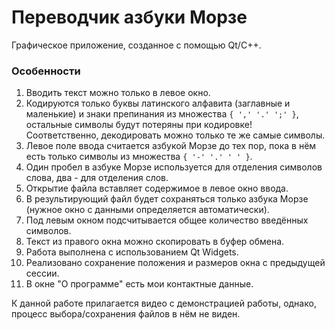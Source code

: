 # Переводчик азбуки Морзе

Графическое приложение, созданное с помощью Qt/C++.

### Особенности
1) Вводить текст можно только в левое окно.
2) Кодируются только буквы латинского алфавита (заглавные и маленькие) и знаки препинания из множества `{ ',' '.' ';' }`, остальные символы будут потеряны при кодировке! Соответственно, декодировать можно только те же самые символы.
3) Левое поле ввода считается азбукой Морзе до тех пор, пока в нём есть только символы из множества `{ '-' '.' ' ' }`.
4) Один пробел в азбуке Морзе используется для отделения символов слова, два - для отделения слов.
5) Открытие файла вставляет содержимое в левое окно ввода.
6) В результирующий файл будет сохраняться только азбука Морзе (нужное окно с данными определяется автоматически).
7) Под левым окном подсчитывается общее количество введённых символов.
8) Текст из правого окна можно скопировать в буфер обмена.
9) Работа выполнена с использованием Qt Widgets.
10) Реализовано сохранение положения и размеров окна с предыдущей сессии.
11) В окне "О программе" есть мои контактные данные.

К данной работе прилагается видео с демонстрацией работы, однако, процесс выбора/сохранения файлов в нём не виден.